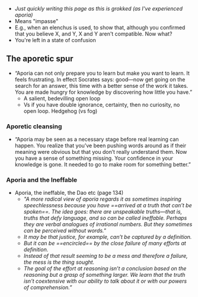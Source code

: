 - *Just quickly writing this page as this is grokked (as I've experienced aporia)*
- Means "impasse"
- E.g., when an elenchus is used, to show that, although you confirmed that you believe X, and Y, X and Y aren't compatible. Now what?
- You're left in a state of confusion
## The aporetic spur
- “Aporia can not only prepare you to learn but make you want to learn. It feels frustrating. In effect Socrates says: good—now get going on the search for an answer, this time with a better sense of the work it takes. You are made hungry for knowledge by discovering how little you have.”
	- A salient, bedevilling open loop
	- Vs if you have double ignorance, certainty, then no curiosity, no open loop. Hedgehog (vs fog)
### Aporetic cleansing
- “Aporia may be seen as a necessary stage before real learning can happen. You realize that you’ve been pushing words around as if their meaning were obvious but that you don’t really understand them. Now you have a sense of something missing. Your confidence in your knowledge is gone. It needed to go to make room for something better.”
### Aporia and the Ineffable
- Aporia, the ineffable, the Dao etc (page 134)
	- *"A more radical view of aporia regards it as sometimes inspiring speechlessness because you have ==arrived at a truth that can’t be spoken==. The idea goes: there are unspeakable truths—that is, truths that defy language, and so can be called ineffable. Perhaps they are verbal analogues of irrational numbers. But they sometimes can be perceived without words."* 
	- *It may be that justice, for example, can’t be captured by a definition.* 
	- *But it can be ==encircled== by the close failure of many efforts at definition.* 
	- *Instead of that result seeming to be a mess and therefore a failure, the mess is the thing sought.* 
	- *The goal of the effort at reasoning isn’t a conclusion based on the reasoning but a grasp of something larger. We learn that the truth isn’t coextensive with our ability to talk about it or with our powers of comprehension.”*
